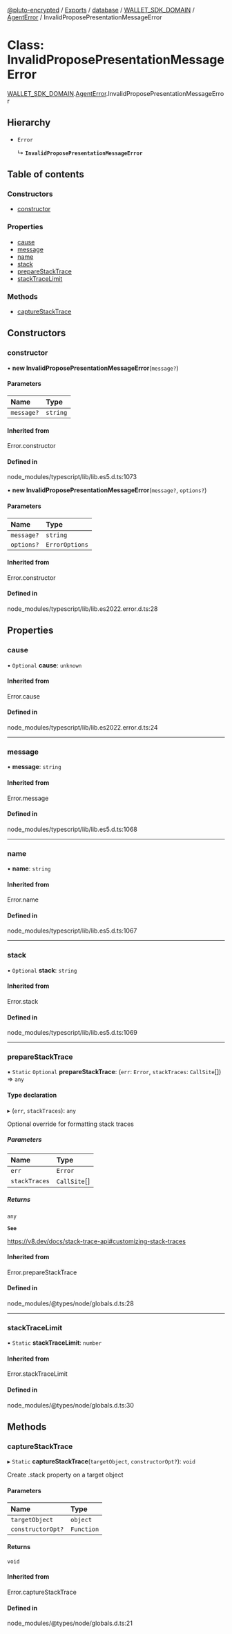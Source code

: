 [@pluto-encrypted](../README.md) / [Exports](../modules.md) / [database](../modules/database-1.md) / [WALLET\_SDK\_DOMAIN](../modules/database-1.WALLET_SDK_DOMAIN.md) / [AgentError](../modules/database-1.WALLET_SDK_DOMAIN.AgentError.md) / InvalidProposePresentationMessageError

# Class: InvalidProposePresentationMessageError

[WALLET\_SDK\_DOMAIN](../modules/database-1.WALLET_SDK_DOMAIN.md).[AgentError](../modules/database-1.WALLET_SDK_DOMAIN.AgentError.md).InvalidProposePresentationMessageError

## Hierarchy

- `Error`

  ↳ **`InvalidProposePresentationMessageError`**

## Table of contents

### Constructors

- [constructor](database-1.WALLET_SDK_DOMAIN.AgentError.InvalidProposePresentationMessageError.md#constructor)

### Properties

- [cause](database-1.WALLET_SDK_DOMAIN.AgentError.InvalidProposePresentationMessageError.md#cause)
- [message](database-1.WALLET_SDK_DOMAIN.AgentError.InvalidProposePresentationMessageError.md#message)
- [name](database-1.WALLET_SDK_DOMAIN.AgentError.InvalidProposePresentationMessageError.md#name)
- [stack](database-1.WALLET_SDK_DOMAIN.AgentError.InvalidProposePresentationMessageError.md#stack)
- [prepareStackTrace](database-1.WALLET_SDK_DOMAIN.AgentError.InvalidProposePresentationMessageError.md#preparestacktrace)
- [stackTraceLimit](database-1.WALLET_SDK_DOMAIN.AgentError.InvalidProposePresentationMessageError.md#stacktracelimit)

### Methods

- [captureStackTrace](database-1.WALLET_SDK_DOMAIN.AgentError.InvalidProposePresentationMessageError.md#capturestacktrace)

## Constructors

### constructor

• **new InvalidProposePresentationMessageError**(`message?`)

#### Parameters

| Name | Type |
| :------ | :------ |
| `message?` | `string` |

#### Inherited from

Error.constructor

#### Defined in

node_modules/typescript/lib/lib.es5.d.ts:1073

• **new InvalidProposePresentationMessageError**(`message?`, `options?`)

#### Parameters

| Name | Type |
| :------ | :------ |
| `message?` | `string` |
| `options?` | `ErrorOptions` |

#### Inherited from

Error.constructor

#### Defined in

node_modules/typescript/lib/lib.es2022.error.d.ts:28

## Properties

### cause

• `Optional` **cause**: `unknown`

#### Inherited from

Error.cause

#### Defined in

node_modules/typescript/lib/lib.es2022.error.d.ts:24

___

### message

• **message**: `string`

#### Inherited from

Error.message

#### Defined in

node_modules/typescript/lib/lib.es5.d.ts:1068

___

### name

• **name**: `string`

#### Inherited from

Error.name

#### Defined in

node_modules/typescript/lib/lib.es5.d.ts:1067

___

### stack

• `Optional` **stack**: `string`

#### Inherited from

Error.stack

#### Defined in

node_modules/typescript/lib/lib.es5.d.ts:1069

___

### prepareStackTrace

▪ `Static` `Optional` **prepareStackTrace**: (`err`: `Error`, `stackTraces`: `CallSite`[]) => `any`

#### Type declaration

▸ (`err`, `stackTraces`): `any`

Optional override for formatting stack traces

##### Parameters

| Name | Type |
| :------ | :------ |
| `err` | `Error` |
| `stackTraces` | `CallSite`[] |

##### Returns

`any`

**`See`**

https://v8.dev/docs/stack-trace-api#customizing-stack-traces

#### Inherited from

Error.prepareStackTrace

#### Defined in

node_modules/@types/node/globals.d.ts:28

___

### stackTraceLimit

▪ `Static` **stackTraceLimit**: `number`

#### Inherited from

Error.stackTraceLimit

#### Defined in

node_modules/@types/node/globals.d.ts:30

## Methods

### captureStackTrace

▸ `Static` **captureStackTrace**(`targetObject`, `constructorOpt?`): `void`

Create .stack property on a target object

#### Parameters

| Name | Type |
| :------ | :------ |
| `targetObject` | `object` |
| `constructorOpt?` | `Function` |

#### Returns

`void`

#### Inherited from

Error.captureStackTrace

#### Defined in

node_modules/@types/node/globals.d.ts:21
